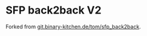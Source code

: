# SFP back2back V2

Forked from [git.binary-kitchen.de/tom/sfp_back2back](https://git.binary-kitchen.de/tom/sfp_back2back).